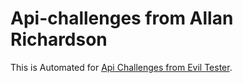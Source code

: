 # Api-challenges from Allan Richardson
This is Automated for [Api Challenges from Evil Tester](https://apichallenges.herokuapp.com/gui/challenges).
